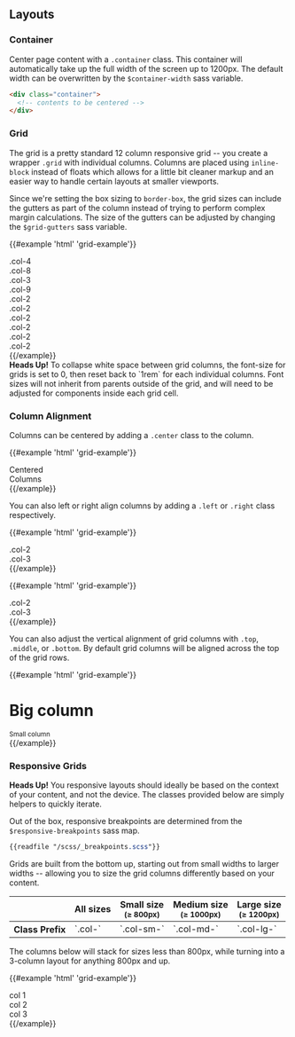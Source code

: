 ## Layouts

### Container

Center page content with a `.container` class. This container will automatically take up the full width of the screen up to 1200px. The default width can be overwritten by the `$container-width` sass variable.

```html
<div class="container">
  <!-- contents to be centered -->
</div>
```

### Grid

The grid is a pretty standard 12 column responsive grid -- you create a wrapper `.grid` with individual columns. Columns are placed using `inline-block` instead of floats which allows for a little bit cleaner markup and an easier way to handle certain layouts at smaller viewports.

Since we're setting the box sizing to `border-box`, the grid sizes can include the gutters as part of the column instead of trying to perform complex margin calculations. The size of the gutters can be adjusted by changing the `$grid-gutters` sass variable.

{{#example 'html' 'grid-example'}}
<div class="grid">
  <div class="col-4">.col-4</div>
  <div class="col-8">.col-8</div>
  <div class="col-3">.col-3</div>
  <div class="col-9">.col-9</div>
  <div class="col-2">.col-2</div>
  <div class="col-2">.col-2</div>
  <div class="col-2">.col-2</div>
  <div class="col-2">.col-2</div>
  <div class="col-2">.col-2</div>
  <div class="col-2">.col-2</div>
</div>
{{/example}}

<div class="alert alert-warning">
  <strong>Heads Up!</strong> To collapse white space between grid columns, the font-size for grids is set to 0, then reset back to `1rem` for each individual columns. Font sizes will not inherit from parents outside of the grid, and will need to be adjusted for components inside each grid cell.
</div>

### Column Alignment

Columns can be centered by adding a `.center` class to the column.

{{#example 'html' 'grid-example'}}
<div class="grid center">
  <div class="col-4">Centered</div>
  <div class="col-4">Columns</div>
</div>
{{/example}}

You can also left or right align columns by adding a `.left` or `.right` class respectively.

{{#example 'html' 'grid-example'}}
<div class="grid right">
  <div class="col-2">.col-2</div>
  <div class="col-3">.col-3</div>
</div>
{{/example}}

{{#example 'html' 'grid-example'}}
<div class="grid left">
  <div class="col-2">.col-2</div>
  <div class="col-3">.col-3</div>
</div>
{{/example}}

You can also adjust the vertical alignment of grid columns with `.top`, `.middle`, or `.bottom`. By default grid columns will be aligned across the top of the grid rows.

{{#example 'html' 'grid-example'}}
<div class="grid middle">
  <div class="col-6"><h1>Big column</h1></div>
  <div class="col-6"><small>Small column</small></div>
</div>
{{/example}}

### Responsive Grids

<div class="alert alert-info">
  <strong>Heads Up!</strong> You responsive layouts should ideally be based on the context of your content, and not the device. The classes provided below are simply helpers to quickly iterate.
</div>

Out of the box, responsive breakpoints are determined from the `$responsive-breakpoints` sass map.

```scss
{{readfile "/scss/_breakpoints.scss"}}
```

Grids are built from the bottom up, starting out from small widths to larger widths -- allowing you to size the grid columns differently based on your content.

<table class="table table-bordered">
  <thead>
    <tr>
      <th></th>
      <th>All sizes</th>
      <th>Small size <div><small>(≥ 800px)</small></div></th>
      <th>Medium size <div><small>(≥ 1000px)</small></div></th>
      <th>Large size <div><small>(≥ 1200px)</small></div></th>
    </tr>
  </thead>
  <tbody>
    <tr>
      <th>Class Prefix</th>
      <td>`.col-`</td>
      <td>`.col-sm-`</td>
      <td>`.col-md-`</td>
      <td>`.col-lg-`</td>
    </tr>
  </tbody>
</table>

The columns below will stack for sizes less than 800px, while turning into a 3-column layout for anything 800px and up.

{{#example 'html' 'grid-example'}}
<div class="grid">
  <div class="col-12 col-sm-4">col 1</div>
  <div class="col-12 col-sm-4">col 2</div>
  <div class="col-12 col-sm-4">col 3</div>
</div>
{{/example}}
